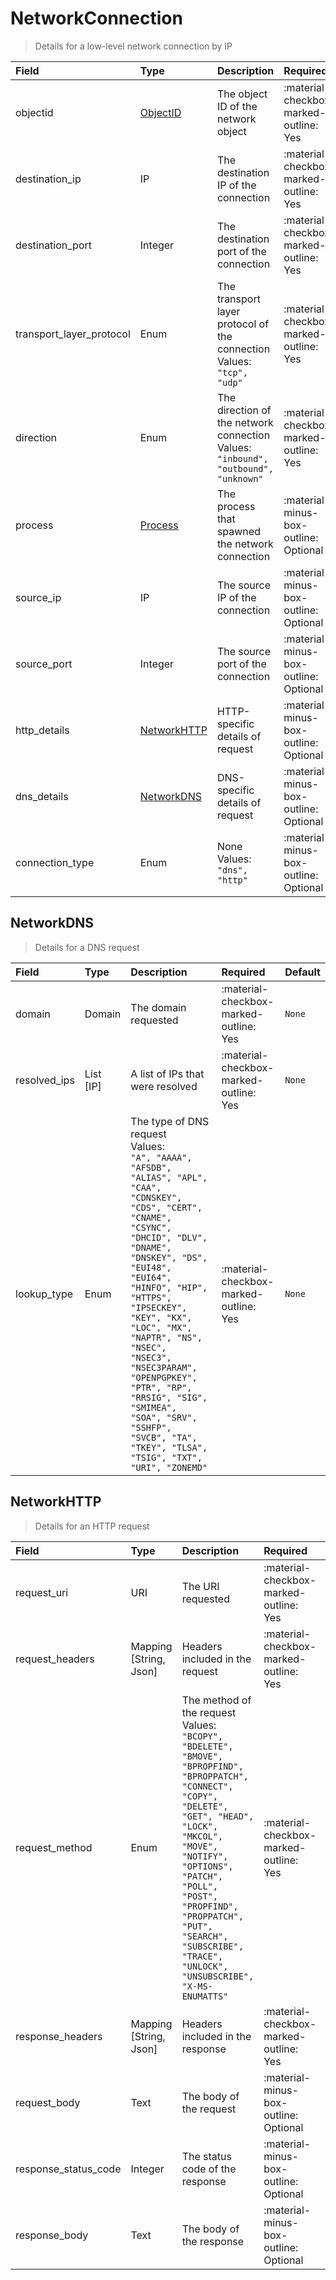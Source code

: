 [comment]: # (AUTOGENERATED MARKDOWN CONTENT. UPDATES TO ODM DOCUMENTATION SHOULD BE DONE THROUGH ASSEMBLYLINE-BASE REPO!)
# NetworkConnection
> Details for a low-level network connection by IP

| Field | Type | Description | Required | Default |
| :--- | :--- | :--- | :--- | :--- |
| objectid | [ObjectID](/assemblyline4_docs/odm/models/ontology/results/process/#objectid) | The object ID of the network object | :material-checkbox-marked-outline: Yes | `None` |
| destination_ip | IP | The destination IP of the connection | :material-checkbox-marked-outline: Yes | `None` |
| destination_port | Integer | The destination port of the connection | :material-checkbox-marked-outline: Yes | `None` |
| transport_layer_protocol | Enum | The transport layer protocol of the connection<br>Values:<br>`"tcp", "udp"` | :material-checkbox-marked-outline: Yes | `None` |
| direction | Enum | The direction of the network connection<br>Values:<br>`"inbound", "outbound", "unknown"` | :material-checkbox-marked-outline: Yes | `None` |
| process | [Process](/assemblyline4_docs/odm/models/ontology/results/process/#process) | The process that spawned the network connection | :material-minus-box-outline: Optional | `None` |
| source_ip | IP | The source IP of the connection | :material-minus-box-outline: Optional | `None` |
| source_port | Integer | The source port of the connection | :material-minus-box-outline: Optional | `None` |
| http_details | [NetworkHTTP](/assemblyline4_docs/odm/models/ontology/results/network/#networkhttp) | HTTP-specific details of request | :material-minus-box-outline: Optional | `None` |
| dns_details | [NetworkDNS](/assemblyline4_docs/odm/models/ontology/results/network/#networkdns) | DNS-specific details of request | :material-minus-box-outline: Optional | `None` |
| connection_type | Enum | None<br>Values:<br>`"dns", "http"` | :material-minus-box-outline: Optional | `None` |


[comment]: # (AUTOGENERATED MARKDOWN CONTENT. UPDATES TO ODM DOCUMENTATION SHOULD BE DONE THROUGH ASSEMBLYLINE-BASE REPO!)
## NetworkDNS
> Details for a DNS request

| Field | Type | Description | Required | Default |
| :--- | :--- | :--- | :--- | :--- |
| domain | Domain | The domain requested | :material-checkbox-marked-outline: Yes | `None` |
| resolved_ips | List [IP] | A list of IPs that were resolved | :material-checkbox-marked-outline: Yes | `None` |
| lookup_type | Enum | The type of DNS request<br>Values:<br>`"A", "AAAA", "AFSDB", "ALIAS", "APL", "CAA", "CDNSKEY", "CDS", "CERT", "CNAME", "CSYNC", "DHCID", "DLV", "DNAME", "DNSKEY", "DS", "EUI48", "EUI64", "HINFO", "HIP", "HTTPS", "IPSECKEY", "KEY", "KX", "LOC", "MX", "NAPTR", "NS", "NSEC", "NSEC3", "NSEC3PARAM", "OPENPGPKEY", "PTR", "RP", "RRSIG", "SIG", "SMIMEA", "SOA", "SRV", "SSHFP", "SVCB", "TA", "TKEY", "TLSA", "TSIG", "TXT", "URI", "ZONEMD"` | :material-checkbox-marked-outline: Yes | `None` |


[comment]: # (AUTOGENERATED MARKDOWN CONTENT. UPDATES TO ODM DOCUMENTATION SHOULD BE DONE THROUGH ASSEMBLYLINE-BASE REPO!)
## NetworkHTTP
> Details for an HTTP request

| Field | Type | Description | Required | Default |
| :--- | :--- | :--- | :--- | :--- |
| request_uri | URI | The URI requested | :material-checkbox-marked-outline: Yes | `None` |
| request_headers | Mapping [String, Json] | Headers included in the request | :material-checkbox-marked-outline: Yes | `None` |
| request_method | Enum | The method of the request<br>Values:<br>`"BCOPY", "BDELETE", "BMOVE", "BPROPFIND", "BPROPPATCH", "CONNECT", "COPY", "DELETE", "GET", "HEAD", "LOCK", "MKCOL", "MOVE", "NOTIFY", "OPTIONS", "PATCH", "POLL", "POST", "PROPFIND", "PROPPATCH", "PUT", "SEARCH", "SUBSCRIBE", "TRACE", "UNLOCK", "UNSUBSCRIBE", "X-MS-ENUMATTS"` | :material-checkbox-marked-outline: Yes | `None` |
| response_headers | Mapping [String, Json] | Headers included in the response | :material-checkbox-marked-outline: Yes | `None` |
| request_body | Text | The body of the request | :material-minus-box-outline: Optional | `None` |
| response_status_code | Integer | The status code of the response | :material-minus-box-outline: Optional | `None` |
| response_body | Text | The body of the response | :material-minus-box-outline: Optional | `None` |


